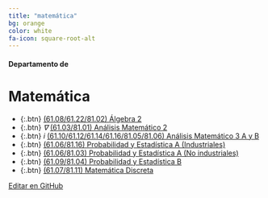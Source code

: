 ```yaml
---
title: "matemática"
bg: orange
color: white
fa-icon: square-root-alt
---
```

#### Departamento de
# Matemática

<!---
No poner los links de t.joinchat directamente,
>>>> NO USAR https://www.protectyourlinks.com/ <<<<
En lugar de https://t.me/joinchat/SaraSasasa-sa poner j/SaraSasasa-sa
-->

* {:.btn}  <i class="fas fa-gamepad"></i> [(61.08/61.22/81.02) Álgebra 2](j/TM8M44aS_SrOeqvu)
* {:.btn}  <i class="fas">∇</i> [(61.03/81.01) Análisis Matemático 2](j/A70cpEmL9xHBWg1RHc67HQ)
* {:.btn}  <i class="fas">i</i> [(61.10/61.12/61.14/61.16/81.05/81.06) Análisis Matemático 3 A y B](j/DMszThduvy0C9R3NRPUnxQ)
* {:.btn}  <i class="fas fa-random"></i> [(61.06/81.16) Probabilidad y Estadística A (Industriales)](j/HeFWSEgEvw42OGYx)
* {:.btn}  <i class="fas fa-random"></i> [(61.06/81.03) Probabilidad y Estadística A (No industriales)](j/Tf7iBpXYPhEtlifR)
* {:.btn}  <i class="fas fa-random"></i> [(61.09/81.04) Probabilidad y Estadística B](j/8vxZHnu2ArA3ZTI5)
* {:.btn}  <i class="fas fa-sitemap"></i> [(61.07/81.11) Matemática Discreta](j/A70cpBKNIny5DrX846s2MQ)

<span class="editongithub">
	<a href="{{site.github.repository_url}}/blob/master/{{page.path}}">
		<i class="fas fa-pen"></i> Editar en GitHub
	</a>
</span>

